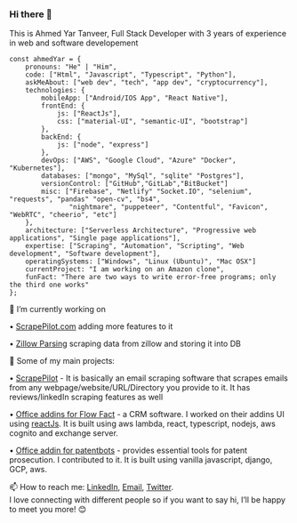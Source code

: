 ### Hi there 👋
This is Ahmed Yar Tanveer, Full Stack Developer with 3 years of experience in web and software developement 

```
const ahmedYar = {
    pronouns: "He" | "Him",
    code: ["Html", "Javascript", "Typescript", "Python"],
    askMeAbout: ["web dev", "tech", "app dev", "cryptocurrency"],
    technologies: {
        mobileApp: ["Android/IOS App", "React Native"],
        frontEnd: {
            js: ["ReactJs"],
            css: ["material-UI", "semantic-UI", "bootstrap"]
        },
        backEnd: {
            js: ["node", "express"]
        },
        devOps: ["AWS", "Google Cloud", "Azure" "Docker", "Kubernetes"],
        databases: ["mongo", "MySql", "sqlite" "Postgres"],
        versionControl: ["GitHub","GitLab","BitBucket"]
        misc: ["Firebase", "Netlify" "Socket.IO", "selenium", "requests", "pandas" "open-cv", "bs4", 
               "nightmare", "puppeteer", "Contentful", "Favicon", "WebRTC", "cheerio", "etc"]
    },
    architecture: ["Serverless Architecture", "Progressive web applications", "Single page applications"],
    expertise: ["Scraping", "Automation", "Scripting", "Web development", "Software development"],
    operatingSystems: ["Windows", "Linux (Ubuntu)", "Mac OSX"]
    currentProject: "I am working on an Amazon clone",
    funFact: "There are two ways to write error-free programs; only the third one works"
};
```
🔭 I’m currently working on 

•  [ScrapePilot.com](https://scrapepilot.com) adding more features to it

•  [Zillow Parsing](https://www.zillow.com) scraping data from zillow and storing it into DB 
   
🚀 Some of my main projects:

• [ScrapePilot](https://scrapepilot.com) - It is basically an email scraping software that scrapes emails from any webpage/website/URL/Directory you provide to it. It has reviews/linkedIn scraping features as well

• [Office addins for Flow Fact](https://www.flowfact.de) - a CRM software. I worked on their addins UI using [reactJs](react.com). It is built using aws lambda, react, typescript, nodejs, aws cognito and exchange server.

• [Office addin for patentbots](https://www.patentbots.com) - provides essential tools for patent prosecution. I contributed to it. It is built using vanilla javascript, django, GCP, aws.

📫 How to reach me: [LinkedIn](https://www.linkedin.com/in/ahmed-yar-tanveer-371486169/), [Email](ahmedyarabbassi@gmail.com), [Twitter](https://www.twitter.com/ahmedyar123).   
   I love connecting with different people so if you want to say hi, I’ll be happy to meet you more! 😊
